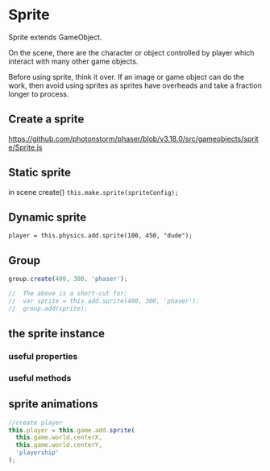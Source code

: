 # Sprite

Sprite extends GameObject.

On the scene, there are the character or object controlled by player which interact with many other game objects.

Before using sprite, think it over. If an image or game object can do the work, then avoid using sprites as sprites have overheads and take a fraction longer to process.

## Create a sprite

<https://github.com/photonstorm/phaser/blob/v3.18.0/src/gameobjects/sprite/Sprite.js>

## Static sprite

in scene create()
`this.make.sprite(spriteConfig);`

## Dynamic sprite

`player = this.physics.add.sprite(100, 450, "dude");`

## Group

```js
group.create(400, 300, 'phaser');

//  The above is a short-cut for:
//  var sprite = this.add.sprite(400, 300, 'phaser');
//  group.add(sprite);
```

## the sprite instance

### useful properties

### useful methods

## sprite animations

```js
//create player
this.player = this.game.add.sprite(
  this.game.world.centerX,
  this.game.world.centerY,
  'playership'
);
```
